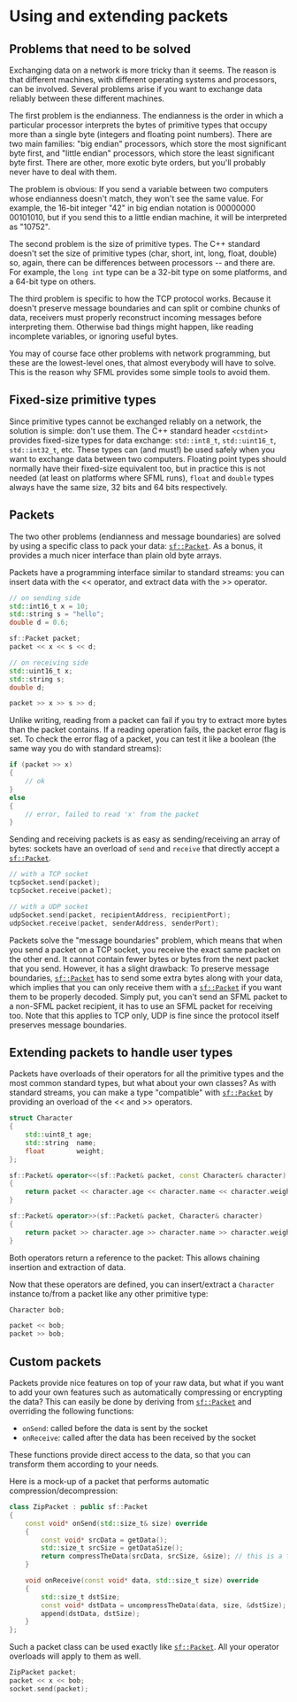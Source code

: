 # Using and extending packets

## Problems that need to be solved

Exchanging data on a network is more tricky than it seems.
The reason is that different machines, with different operating systems and processors, can be involved.
Several problems arise if you want to exchange data reliably between these different machines.

The first problem is the endianness.
The endianness is the order in which a particular processor interprets the bytes of primitive types that occupy more than a single byte (integers and floating point numbers).
There are two main families: "big endian" processors, which store the most significant byte first, and "little endian" processors, which store the least significant byte first.
There are other, more exotic byte orders, but you'll probably never have to deal with them.
 
The problem is obvious: If you send a variable between two computers whose endianness doesn't match, they won't see the same value.
For example, the 16-bit integer "42" in big endian notation is 00000000 00101010, but if you send this to a little endian machine, it will be interpreted as "10752".

The second problem is the size of primitive types.
The C++ standard doesn't set the size of primitive types (char, short, int, long, float, double) so, again, there can be differences between processors -- and there are.
For example, the `long int` type can be a 32-bit type on some platforms, and a 64-bit type on others.

The third problem is specific to how the TCP protocol works.
Because it doesn't preserve message boundaries and can split or combine chunks of data, receivers must properly reconstruct incoming messages before interpreting them.
Otherwise bad things might happen, like reading incomplete variables, or ignoring useful bytes.

You may of course face other problems with network programming, but these are the lowest-level ones, that almost everybody will have to solve.
This is the reason why SFML provides some simple tools to avoid them.

## Fixed-size primitive types

Since primitive types cannot be exchanged reliably on a network, the solution is simple: don't use them.
The C++ standard header `<cstdint>` provides fixed-size types for data exchange: `std::int8_t`, `std::uint16_t`, `std::int32_t`, etc.
These types can (and must!) be used safely when you want to exchange data between two computers.
Floating point types should normally have their fixed-size equivalent too, but in practice this is not needed (at least on platforms where SFML runs), `float` and `double` types always have the same size, 32 bits and 64 bits respectively.

## Packets

The two other problems (endianness and message boundaries) are solved by using a specific class to pack your data: [`sf::Packet`](https://www.sfml-dev.org/documentation/3.0.0/classsf_1_1Packet.php "sf::Packet documentation").
As a bonus, it provides a much nicer interface than plain old byte arrays.

Packets have a programming interface similar to standard streams: you can insert data with the << operator, and extract data with the >> operator.

```cpp
// on sending side
std::int16_t x = 10;
std::string s = "hello";
double d = 0.6;

sf::Packet packet;
packet << x << s << d;
```

```cpp
// on receiving side
std::uint16_t x;
std::string s;
double d;

packet >> x >> s >> d;
```

Unlike writing, reading from a packet can fail if you try to extract more bytes than the packet contains.
If a reading operation fails, the packet error flag is set.
To check the error flag of a packet, you can test it like a boolean (the same way you do with standard streams):

```cpp
if (packet >> x)
{
    // ok
}
else
{
    // error, failed to read 'x' from the packet
}
```

Sending and receiving packets is as easy as sending/receiving an array of bytes: sockets have an overload of `send` and `receive` that directly accept a [`sf::Packet`](https://www.sfml-dev.org/documentation/3.0.0/classsf_1_1Packet.php "sf::Packet documentation").

```cpp
// with a TCP socket
tcpSocket.send(packet);
tcpSocket.receive(packet);
```

```cpp
// with a UDP socket
udpSocket.send(packet, recipientAddress, recipientPort);
udpSocket.receive(packet, senderAddress, senderPort);
```

Packets solve the "message boundaries" problem, which means that when you send a packet on a TCP socket, you receive the exact same packet on the other end.
It cannot contain fewer bytes or bytes from the next packet that you send.
However, it has a slight drawback: To preserve message boundaries, [`sf::Packet`](https://www.sfml-dev.org/documentation/3.0.0/classsf_1_1Packet.php "sf::Packet documentation") has to send some extra bytes along with your data, which implies that you can only receive them with a [`sf::Packet`](https://www.sfml-dev.org/documentation/3.0.0/classsf_1_1Packet.php "sf::Packet documentation") if you want them to be properly decoded.
Simply put, you can't send an SFML packet to a non-SFML packet recipient, it has to use an SFML packet for receiving too.
Note that this applies to TCP only, UDP is fine since the protocol itself preserves message boundaries.

## Extending packets to handle user types

Packets have overloads of their operators for all the primitive types and the most common standard types, but what about your own classes? As with standard streams, you can make a type "compatible" with [`sf::Packet`](https://www.sfml-dev.org/documentation/3.0.0/classsf_1_1Packet.php "sf::Packet documentation") by providing an overload of the << and >> operators.

```cpp
struct Character
{
    std::uint8_t age;
    std::string  name;
    float        weight;
};

sf::Packet& operator<<(sf::Packet& packet, const Character& character)
{
    return packet << character.age << character.name << character.weight;
}

sf::Packet& operator>>(sf::Packet& packet, Character& character)
{
    return packet >> character.age >> character.name >> character.weight;
}
```

Both operators return a reference to the packet: This allows chaining insertion and extraction of data.

Now that these operators are defined, you can insert/extract a `Character` instance to/from a packet like any other primitive type:

```cpp
Character bob;

packet << bob;
packet >> bob;
```

## Custom packets

Packets provide nice features on top of your raw data, but what if you want to add your own features such as automatically compressing or encrypting the data? This can easily be done by deriving from [`sf::Packet`](https://www.sfml-dev.org/documentation/3.0.0/classsf_1_1Packet.php "sf::Packet documentation") and overriding the following functions:

- `onSend`: called before the data is sent by the socket
- `onReceive`: called after the data has been received by the socket

These functions provide direct access to the data, so that you can transform them according to your needs.

Here is a mock-up of a packet that performs automatic compression/decompression:

```cpp
class ZipPacket : public sf::Packet
{
    const void* onSend(std::size_t& size) override
    {
        const void* srcData = getData();
        std::size_t srcSize = getDataSize();
        return compressTheData(srcData, srcSize, &size); // this is a fake function, of course :)
    }

    void onReceive(const void* data, std::size_t size) override
    {
        std::size_t dstSize;
        const void* dstData = uncompressTheData(data, size, &dstSize); // this is a fake function, of course :)
        append(dstData, dstSize);
    }
};
```

Such a packet class can be used exactly like [`sf::Packet`](https://www.sfml-dev.org/documentation/3.0.0/classsf_1_1Packet.php "sf::Packet documentation").
All your operator overloads will apply to them as well.

```cpp
ZipPacket packet;
packet << x << bob;
socket.send(packet);
```
